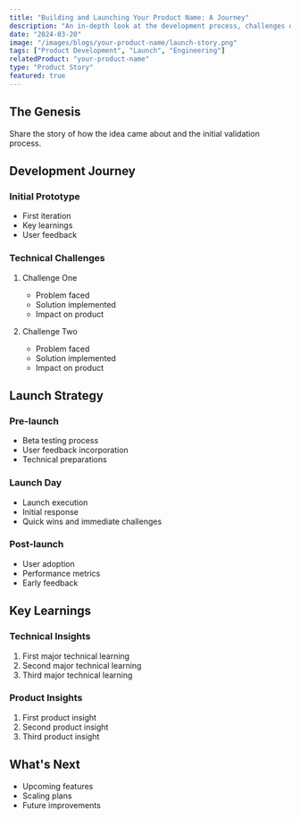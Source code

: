 ```yaml
---
title: "Building and Launching Your Product Name: A Journey"
description: "An in-depth look at the development process, challenges overcome, and lessons learned while building Your Product Name."
date: "2024-03-20"
image: "/images/blogs/your-product-name/launch-story.png"
tags: ["Product Development", "Launch", "Engineering"]
relatedProduct: "your-product-name"
type: "Product Story"
featured: true
---
```


## The Genesis

Share the story of how the idea came about and the initial validation process.

## Development Journey

### Initial Prototype
- First iteration
- Key learnings
- User feedback

### Technical Challenges
1. Challenge One
   - Problem faced
   - Solution implemented
   - Impact on product

2. Challenge Two
   - Problem faced
   - Solution implemented
   - Impact on product

## Launch Strategy

### Pre-launch
- Beta testing process
- User feedback incorporation
- Technical preparations

### Launch Day
- Launch execution
- Initial response
- Quick wins and immediate challenges

### Post-launch
- User adoption
- Performance metrics
- Early feedback

## Key Learnings

### Technical Insights
1. First major technical learning
2. Second major technical learning
3. Third major technical learning

### Product Insights
1. First product insight
2. Second product insight
3. Third product insight

## What's Next

- Upcoming features
- Scaling plans
- Future improvements 
